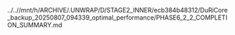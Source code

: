 ../..//mnt/h/ARCHIVE/.UNWRAP/D/STAGE2_INNER/ecb384b48312/DuRiCore_backup_20250807_094339_optimal_performance/PHASE6_2_2_COMPLETION_SUMMARY.md